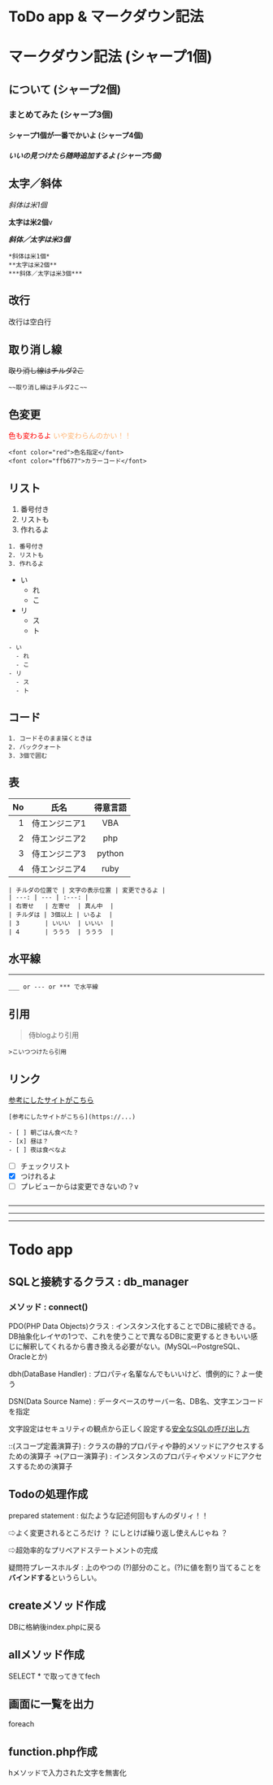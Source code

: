 # ToDo app & マークダウン記法

# マークダウン記法 (シャープ1個)
## について (シャープ2個)
### まとめてみた (シャープ3個)
#### シャープ1個が一番でかいよ (シャープ4個)
##### いいの見つけたら随時追加するよ (シャープ5個)

## 太字／斜体

*斜体は米1個*

**太字は米2個**v

***斜体／太字は米3個***


```
*斜体は米1個*
**太字は米2個**
***斜体／太字は米3個***
```

## 改行
改行は空白行

## 取り消し線

~~取り消し線はチルダ2こ~~

```
~~取り消し線はチルダ2こ~~
```

## 色変更
<font color="red">色も変わるよ</font>
<font color="ffb677">いや変わらんのかい！！</font>

```
<font color="red">色名指定</font>
<font color="ffb677">カラーコード</font>
```

## リスト

1. 番号付き
2. リストも
3. 作れるよ

```
1. 番号付き
2. リストも
3. 作れるよ
```


- い
  - れ
  - こ
- リ
  - ス
  - ト

```
- い
  - れ
  - こ
- リ
  - ス
  - ト
  ```

## コード

```
1. コードそのまま描くときは
2. バッククォート
3. 3個で囲む
```

## 表

| No   | 氏名            | 得意言語      |
| ----: | --------------- | :---------: |
| 1    | 侍エンジニア1  | VBA      |
| 2    | 侍エンジニア2 | php |
| 3    | 侍エンジニア3 | python |
| 4    | 侍エンジニア4   | ruby |

```
| チルダの位置で | 文字の表示位置 | 変更できるよ |
| ---: | --- | :---: |
| 右寄せ   | 左寄せ  | 真ん中  |
| チルダは | 3個以上 | いるよ  |
| 3       | いいい  | いいい  |
| 4       | ううう  | ううう  |
```

## 水平線
___

```
___ or --- or *** で水平線
```

## 引用

>侍blogより引用

```
>こいつつけたら引用
```

## リンク

[参考にしたサイトがこちら](https://www.sejuku.net/blog/77398)

```
[参考にしたサイトがこちら](https://...)

- [ ] 朝ごはん食べた？
- [x] 昼は？
- [ ] 夜は食べなよ

```
- [ ] チェックリスト
- [x] つけれるよ
- [ ] プレビューからは変更できないの？v
```

```

***
---
___

# Todo app

## SQLと接続するクラス : db_manager
### メソッド : connect()

PDO(PHP Data Objects)クラス : インスタンス化することでDBに接続できる。DB抽象化レイヤの1つで、これを使うことで異なるDBに変更するときもいい感じに解釈してくれるから書き換える必要がない。(MySQL⇨PostgreSQL、Oracleとか)

dbh(DataBase Handler) : プロパティ名輩なんでもいいけど、慣例的に？よー使う

DSN(Data Source Name) : データベースのサーバー名、DB名、文字エンコードを指定

文字設定はセキュリティの観点から正しく設定する[安全なSQLの呼び出し方](https://www.ipa.go.jp/security/vuln/websecurity.html)

::(スコープ定義演算子) : クラスの静的プロパティや静的メソッドにアクセスするための演算子
->(アロー演算子) : インスタンスのプロパティやメソッドにアクセスするための演算子

## Todoの処理作成

prepared statement : 似たような記述何回もすんのダリィ！！

⇨よく変更されるところだけ ？ にしとけば繰り返し使えんじゃね
？

⇨超効率的なプリペアドステートメントの完成

疑問符プレースホルダ : 上のやつの (?)部分のこと。(?)に値を割り当てることを**バインドする**というらしい。

## createメソッド作成
DBに格納後index.phpに戻る

## allメソッド作成
SELECT * で取ってきてfech

## 画面に一覧を出力
foreach

## function.php作成
hメソッドで入力された文字を無害化